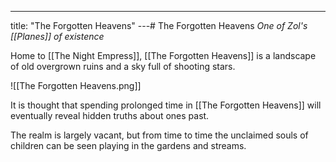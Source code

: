 ---
title: "The Forgotten Heavens"
---# The Forgotten Heavens
*One of Zol's [[Planes]] of existence*

Home to [[The Night Empress]], [[The Forgotten Heavens]] is a landscape of old overgrown ruins and a sky full of shooting stars.

![[The Forgotten Heavens.png]]

It is thought that spending prolonged time in [[The Forgotten Heavens]] will eventually reveal hidden truths about ones past.

The realm is largely vacant, but from time to time the unclaimed souls of children can be seen playing in the gardens and streams.